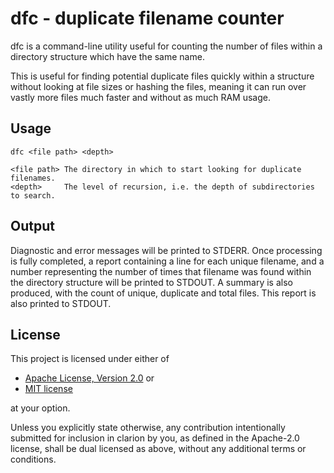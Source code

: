 # dfc - duplicate filename counter
dfc is a command-line utility useful for counting the number of files 
within a directory structure which have the same name.

This is useful for finding potential duplicate files quickly within a 
structure without looking at file sizes or hashing the files, meaning 
it can run over vastly more files much faster and without as much RAM 
usage.

## Usage
```
dfc <file path> <depth>

<file path> The directory in which to start looking for duplicate filenames.
<depth>     The level of recursion, i.e. the depth of subdirectories to search.
```

## Output

Diagnostic and error messages will be printed to STDERR. Once processing
is fully completed, a report containing a line for each unique filename,
and a number representing the number of times that filename was found
within the directory structure will be printed to STDOUT. A summary is
also produced, with the count of unique, duplicate and total files.
This report is also printed to STDOUT.

## License

This project is licensed under either of

- <a href="LICENSE-APACHE">Apache License, Version 2.0</a> or
- <a href="LICENSE-MIT">MIT license</a>

at your option.

Unless you explicitly state otherwise, any contribution intentionally submitted
for inclusion in clarion by you, as defined in the Apache-2.0 license, shall be 
dual licensed as above, without any additional terms or conditions.